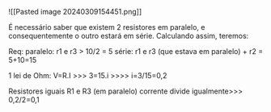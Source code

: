 ![[Pasted image 20240309154451.png]]

É necessário saber que existem 2 resistores em paralelo, e consequentemente o outro estará em série. Calculando assim, teremos:

Req: paralelo: r1 e r3 > 10/2 = 5
série: r1 e r3 (que estava em paralelo) + r2 = 5+10=15

1 lei de Ohm: V=R.I >>> 3=15.i >>>> i=3/15=0,2  

Resistores iguais R1 e R3 (em paralelo) corrente divide igualmente>>> 0,2/2=0,1